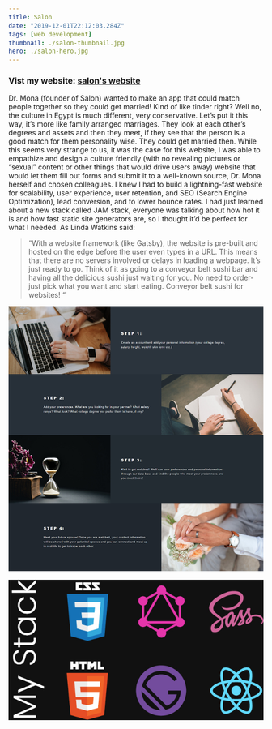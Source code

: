 ```yaml
---
title: Salon
date: "2019-12-01T22:12:03.284Z"
tags: [web development]
thumbnail: ./salon-thumbnail.jpg
hero: ./salon-hero.jpg
---
```


### Vist my website: [salon's website](https://salon-sassy.netlify.com/)

Dr. Mona (founder of Salon) wanted to make an app that could match people together so they could get married! Kind of like tinder right? Well no, the culture in Egypt is much different, very conservative. Let’s put it this way, it’s more like family arranged marriages. They look at each other’s degrees and assets and then they meet, if they see that the person is a good match for them personality wise. They could get married then. While this seems very strange to us, it was the case for this website, I was able to empathize and design a culture friendly (with no revealing pictures or “sexual” content or other things that would drive users away) website that would let them fill out forms and submit it to a well-known source, Dr. Mona herself and chosen colleagues.
I knew I had to build a lightning-fast website for scalability, user experience, user retention, and SEO (Search Engine Optimization), lead conversion, and to lower bounce rates. I had just learned about a new stack called JAM stack, everyone was talking about how hot it is and how fast static site generators are, so I thought it’d be perfect for what I needed. As Linda Watkins said:

> “With a website framework (like Gatsby), the website is pre-built and hosted on the edge before the user even types in a URL. This means that there are no servers involved or delays in loading a webpage. It’s just ready to go. Think of it as going to a conveyor belt sushi bar and having all the delicious sushi just waiting for you. No need to order- just pick what you want and start eating. Conveyor belt sushi for websites! “

<div class="kg-card kg-image-card kg-width-full">

![salon steps](./salon-steps.jpg)

<div>

<div class="kg-card kg-image-card kg-width-full">

![salon dev tools](./salon-dev-tools.jpg)

<div>
